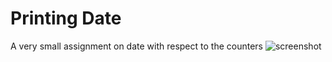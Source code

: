 # Printing Date

A very small assignment on date with respect to the counters
![screenshot]('/src/assets/image.png')
